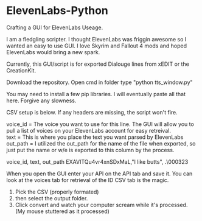 # ElevenLabs-Python
Crafting a GUI for ElevenLabs Useage.

I am a fledgling scripter. I thought ElevenLabs was friggin awesome so I wanted an easy to use GUI. I love Skyrim and Fallout 4 mods and hoped ElevenLabs would bring a new spark.

Currently, this GUI/script is for exported Dialouge lines from xEDIT or the CreationKit.

Download the repository.
Open cmd in folder type "python tts_window.py"

You may need to install a few pip libraries. I will eventually paste all that here. Forgive any slowness.

CSV setup is below. If any headers are missing, the script won't fire.

voice_id = The voice you want to use for this line. The GUI will allow you to pull a list of voices on your ElevenLabs account for easy retreival. <br>
text = This is where you place the text you want parsed by ElevenLabs<br>
out_path = I utilized the out_path for the name of the file when exported, so just put the name or w/e is exported to this column by the process.<br>

voice_id, text, out_path
EXAVITQu4vr4xnSDxMaL,"I like butts", .\000323

When you open the GUI enter your API on the API tab and save it.
You can look at the voices tab for retrieval of the ID
CSV tab is the magic. 
1. Pick the CSV (properly formated) 
2. then select the output folder. 
3. Click convert and watch your computer scream while it's processed. (My mouse stuttered as it processed)
